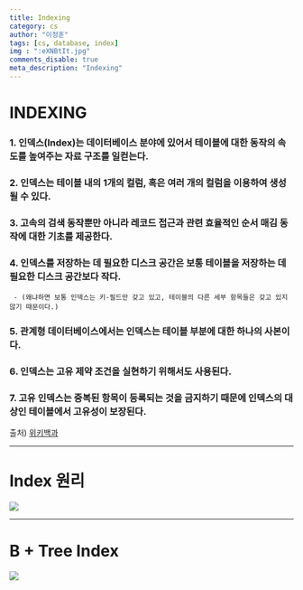 ```yaml
---
title: Indexing
category: cs
author: "이정훈"
tags: [cs, database, index]
img : ":eXNBtIt.jpg"
comments_disable: true
meta_description: "Indexing"
---
```


# INDEXING

### 1. 인덱스(Index)는 데이터베이스 분야에 있어서 테이블에 대한 동작의 속도를 높여주는 자료 구조를 일컫는다. 
### 2. 인덱스는 테이블 내의 1개의 컬럼, 혹은 여러 개의 컬럼을 이용하여 생성될 수 있다. 
### 3. 고속의 검색 동작뿐만 아니라 레코드 접근과 관련 효율적인 순서 매김 동작에 대한 기초를 제공한다. 
### 4. 인덱스를 저장하는 데 필요한 디스크 공간은 보통 테이블을 저장하는 데 필요한 디스크 공간보다 작다. 
	 - (왜냐하면 보통 인덱스는 키-필드만 갖고 있고, 테이블의 다른 세부 항목들은 갖고 있지 않기 때문이다.) 
### 5. 관계형 데이터베이스에서는 인덱스는 테이블 부분에 대한 하나의 사본이다.
### 6. 인덱스는 고유 제약 조건을 실현하기 위해서도 사용된다. 
### 7. 고유 인덱스는 중복된 항목이 등록되는 것을 금지하기 때문에 인덱스의 대상인 테이블에서 고유성이 보장된다.

출처) [위키백과](https://ko.wikipedia.org/wiki/%EC%9D%B8%EB%8D%B1%EC%8A%A4_(%EB%8D%B0%EC%9D%B4%ED%84%B0%EB%B2%A0%EC%9D%B4%EC%8A%A4))

---
# Index 원리

![](https://i.imgur.com/eXNBtIt.jpg)

---

# B + Tree Index

![](https://i.imgur.com/jz5H7mf.jpg)
